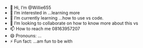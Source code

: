 - 👋 Hi, I’m @Willie655
- 👀 I’m interested in ...learning more
- 🌱 I’m currently learning ...how to use vs code.
- 💞️ I’m looking to collaborate on how to know more about this vs
- 📫 How to reach me 08163957207
- 😄 Pronouns: ...
- ⚡ Fun fact: ...am fun to be with

<!---
Willie655/Willie655 is a ✨ special ✨ repository because its `README.md` (this file) appears on your GitHub profile.
You can click the Preview link to take a look at your changes.
--->
